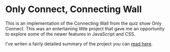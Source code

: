 # Only Connect, Connecting Wall
This is an implementation of the Connecting Wall from the quiz show Only Connect. This was an entertaining little project that gave me an opportunity to explore some of the newer features in JavaScript and CSS.

I've writen a fairly detailed summary of the project you can [read here](./docs/connections-blog/connections.md).